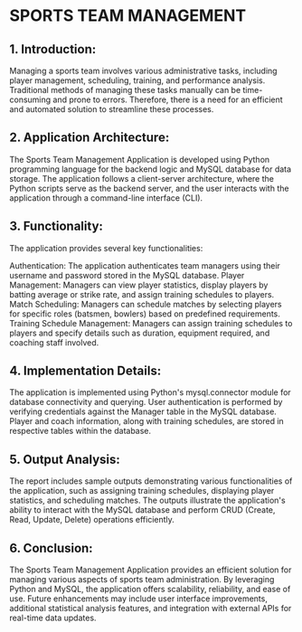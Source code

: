 # SPORTS TEAM MANAGEMENT 

## 1. Introduction:
Managing a sports team involves various administrative tasks, including player management, scheduling, training, and performance analysis. Traditional methods of managing these tasks manually can be time-consuming and prone to errors. Therefore, there is a need for an efficient and automated solution to streamline these processes.

## 2. Application Architecture:
The Sports Team Management Application is developed using Python programming language for the backend logic and MySQL database for data storage. The application follows a client-server architecture, where the Python scripts serve as the backend server, and the user interacts with the application through a command-line interface (CLI).

## 3. Functionality:
The application provides several key functionalities:

Authentication: The application authenticates team managers using their username and password stored in the MySQL database.
Player Management: Managers can view player statistics, display players by batting average or strike rate, and assign training schedules to players.
Match Scheduling: Managers can schedule matches by selecting players for specific roles (batsmen, bowlers) based on predefined requirements.
Training Schedule Management: Managers can assign training schedules to players and specify details such as duration, equipment required, and coaching staff involved.

## 4. Implementation Details:
The application is implemented using Python's mysql.connector module for database connectivity and querying. User authentication is performed by verifying credentials against the Manager table in the MySQL database. Player and coach information, along with training schedules, are stored in respective tables within the database.

## 5. Output Analysis:
The report includes sample outputs demonstrating various functionalities of the application, such as assigning training schedules, displaying player statistics, and scheduling matches. The outputs illustrate the application's ability to interact with the MySQL database and perform CRUD (Create, Read, Update, Delete) operations efficiently.

## 6. Conclusion:
The Sports Team Management Application provides an efficient solution for managing various aspects of sports team administration. By leveraging Python and MySQL, the application offers scalability, reliability, and ease of use. Future enhancements may include user interface improvements, additional statistical analysis features, and integration with external APIs for real-time data updates.
